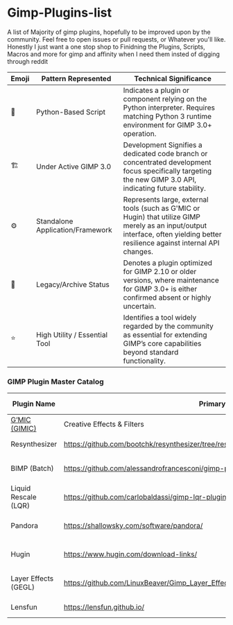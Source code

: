 # Gimp-Plugins-list

A list of Majority of gimp plugins, hopefully to be improved upon by the community. Feel free to open issues or pull requests, or Whatever you'll like. Honestly I just want a one stop shop to Finidning the Plugins, Scripts, Macros and more for gimp and affinity when I need them insted of digging through reddit

Emoji |	Pattern Represented |	Technical Significance
|---|---|---|
🐍	| Python-Based Script	| Indicates a plugin or component relying on the Python interpreter. Requires matching Python 3 runtime environment for GIMP 3.0+ operation.
🏗️	| Under Active GIMP 3.0 | Development	Signifies a dedicated code branch or concentrated development focus specifically targeting the new GIMP 3.0 API, indicating future stability.
⚙️	| Standalone Application/Framework | Represents large, external tools (such as G'MIC or Hugin) that utilize GIMP merely as an input/output interface, often yielding better resilience against internal API changes.
💾	| Legacy/Archive Status	| Denotes a plugin optimized for GIMP 2.10 or older versions, where maintenance for GIMP 3.0+ is either confirmed absent or highly uncertain.
⭐	| High Utility / Essential Tool |	Identifies a tool widely regarded by the community as essential for extending GIMP’s core capabilities beyond standard functionality.

### GIMP Plugin Master Catalog
Plugin Name | Primary Link | Category 1 | Category 2 | Category 3 | 2.10 | 2.99+ | 3.0+ | Legend |
|---|---|---|---|---|---|---|---|---|
[G’MIC (GIMIC)](https://gmic.eu/download.html) | Creative Effects & Filters | Image Repair & Enhancement | Framework | Yes | Yes | Yes | ⚙️ ⭐ |
Resynthesizer | https://github.com/bootchk/resynthesizer/tree/resynthesizer3 | Image Repair & Enhancement | Compositing & Transformation | Selection Tools | Yes | Yes | Yes | 🐍 🏗️ ⭐ |
BIMP (Batch) | https://github.com/alessandrofrancesconi/gimp-plugin-bimp | Workflow Automation & Batch | Image Repair & Enhancement | N/A | Yes | N/A |? | 🐍 |
Liquid Rescale (LQR) | https://github.com/carlobaldassi/gimp-lqr-plugin | Compositing & Transformation | Image Repair & Enhancement | Selection Tools | Yes | N/A | N/A | 💾 |
Pandora | https://shallowsky.com/software/pandora/ | Compositing & Transformation | Workflow Automation & Batch | N/A | Yes | N/A | Yes | 🐍 🏗️ |
Hugin | https://www.hugin.com/download-links/ | Compositing & Transformation | Workflow Automation & Batch | Framework | Yes | N/A | N/A | ⚙️ |
Layer Effects (GEGL) | https://github.com/LinuxBeaver/Gimp_Layer_Effects_Text_Styler_Plugin_GEGL_Effects/releases/ | Layer Effects & Styling | Creative Effects & Filters | Non-Destructive | Yes | Yes | Yes | 🏗️ |
Lensfun | https://lensfun.github.io/ | Technical Correction | Image Repair & Enhancement | Framework | Yes | N/A | N/A | ⚙️ |

